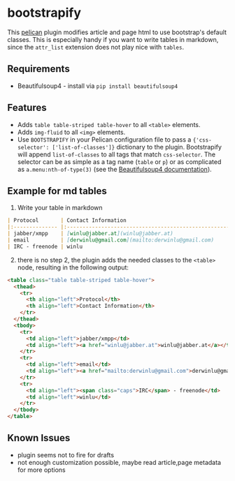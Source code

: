 # bootstrapify

This [pelican](https://github.com/getpelican/pelican) plugin modifies article and page html to use bootstrap's default classes. This is especially handy if you want to write tables in markdown, since the `attr_list` extension does not play nice with `tables`.

## Requirements

* Beautifulsoup4 - install via `pip install beautifulsoup4`

## Features

* Adds `table table-striped table-hover` to all `<table>` elements.
* Adds `img-fluid` to all `<img>` elements.
* Use `BOOTSTRAPIFY` in your Pelican configuration file to pass a `{'css-selector': ['list-of-classes']}` dictionary to the plugin. Bootstrapify will append `list-of-classes` to all tags that match `css-selector`. The selector can be as simple as a tag name (`table` or `p`) or as complicated as `a.menu:nth-of-type(3)` (see the [Beautifulsoup4 documentation](http://www.crummy.com/software/BeautifulSoup/bs4/doc/#css-selectors)).

## Example for md tables

1. Write your table in markdown

```markdown
| Protocol       | Contact Information
|:-------------- |:-----------------------------------------------------|
| jabber/xmpp    | [winlu@jabber.at](winlu@jabber.at)                   |
| email          | [derwinlu@gmail.com](mailto:derwinlu@gmail.com)      |
| IRC - freenode | winlu                                                |
```

2. there is no step 2, the plugin adds the needed classes to the `<table>` node, resulting in the following output:


```html
<table class="table table-striped table-hover">
  <thead>
    <tr>
      <th align="left">Protocol</th>
      <th align="left">Contact Information</th>
    </tr>
  </thead>
  <tbody>
    <tr>
      <td align="left">jabber/xmpp</td>
      <td align="left"><a href="winlu@jabber.at">winlu@jabber.at</a></td>
    </tr>
    <tr>
      <td align="left">email</td>
      <td align="left"><a href="mailto:derwinlu@gmail.com">derwinlu@gmail.com</a></td>
    </tr>
    <tr>
      <td align="left"><span class="caps">IRC</span> - freenode</td>
      <td align="left">winlu</td>
    </tr>
  </tbody>
</table>
```

## Known Issues

* plugin seems not to fire for drafts
* not enough customization possible, maybe read article,page metadata for more options
